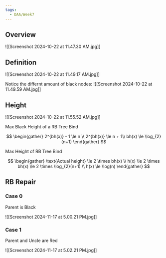 ```yaml
---
tags:
  - DAA/Week7
---
```

## Overview

 ![[Screenshot 2024-10-22 at 11.47.30 AM.jpg]]

## Definition

![[Screenshot 2024-10-22 at 11.49.17 AM.jpg]]

Notice the differnt amount of black nodes:
![[Screenshot 2024-10-22 at 11.49.59 AM.jpg]]

## Height

![[Screenshot 2024-10-22 at 11.55.52 AM.jpg]]

Max Black Height of a RB Tree Bind

$$
\begin{gather}
2^{bh(x)} - 1 \le n \\
2^{bh(x)} \le n + 1\\
bh(x) \le \log_{2}(n+1)
\end{gather}
$$

Max Height of RB Tree Bind

$$
\begin{gather}
\text{Actual height} \le 2 \times bh(x) \\
h(x) \le 2 \times bh(x) \le 2 \times \log_{2}(n+1) \\
h(x) \le \log(n)
\end{gather}
$$

## RB Repair

### Case 0

Parent is Black

![[Screenshot 2024-11-17 at 5.00.21 PM.jpg]]

### Case 1

Parent and Uncle are Red

![[Screenshot 2024-11-17 at 5.02.21 PM.jpg]]

